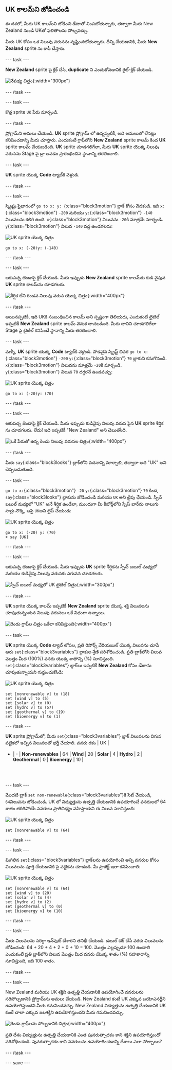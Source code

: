 ## UK కాలమ్‌ని జోడించండి

ఈ దశలో, మీరు UK కాలమ్‌ని జోడించి డేటాతో నింపబోతున్నారు, తద్వారా మీరు New Zealand నుండి UKతో ఫలితాలను పోల్చవచ్చు.

మీరు UK కోసం ఒక నిలువు వరుసను సృష్టించబోతున్నారు. దీన్ని చేయడానికి, మీరు **New Zealand** sprite ను కాపీ చేస్తారు.

--- task ---

**New Zealand** sprite పై క్లిక్ చేసి, **duplicate** ని ఎంచుకోవడానికి రైట్-క్లిక్ చేయండి.

![నేపథ్య చిత్రం](images/electricity-copy-sprite.png){:width="300px"}

--- /task ---

--- task ---

కొత్త sprite `UK` పేరు మార్చండి.

--- /task ---

ప్రోగ్రామ్‌ని అమలు చేయండి. **UK** sprite ప్రోగ్రామ్ లో ఉన్నప్పటికీ, అది అమలులో లేనట్లు కనిపించడాన్ని మీరు చూస్తారు. ఎందుకంటే గ్రాఫ్‌లోని **New Zealand** sprite కాలమ్ కింద **UK** sprite కాలమ్ చేయబడింది. **UK** sprite చూడగలిగేలా, మీరు **UK** sprite యొక్క నిలువు వరుసను Stage పై డ్రా అవడం ప్రారంభించిన స్థానాన్ని తరలించాలి.

--- task ---

**UK** sprite యొక్క **Code** ట్యాబ్‌కి వెళ్లండి.

--- /task ---

--- task ---

స్క్రిప్టు పైభాగంలో `go to x: y: `{:class="block3motion"} బ్లాక్‌ కోసం వెదకండి. ఇది `x:`{:class="block3motion"} `-200` మరియు `y:`{:class="block3motion"} `-140` విలువలను కలిగి ఉంది. `x`{:class="block3motion"} విలువను `-20`కి మాత్రమే మార్చండి. `y`{:class="block3motion"} విలువ `-140` వద్ద ఉండగలదు:

![UK sprite యొక్క చిత్రం](images/UK-sprite.png)

```blocks3
go to x: (-20)y: (-140)
```

--- /task ---

--- task ---

ఆకుపచ్చ జెండాపై క్లిక్ చేయండి. మీరు ఇప్పుడు **New Zealand** sprite కాలమ్‌కు కుడి వైపున **UK** sprite కాలమ్‌ను చూడగలరు.

![శీర్షిక లేని రెండవ నిలువు వరుస యొక్క చిత్రం](images/electricity-second-column-no-title.png){:width="400px"}

--- /task ---

అయినప్పటికీ, ఇది UKకి సంబంధించిన కాలమ్ అని స్పష్టంగా తెలియదు, ఎందుకంటే టైటిల్ ఇప్పటికీ **New Zealand** sprite కాలమ్ వెనుక దాచబడింది. మీరు దానిని చూడగలిగేలా Stage పై టైటిల్ కనిపించే స్థానాన్ని మీరు తరలించాలి.

--- task ---

మళ్ళీ, **UK** sprite యొక్క **Code** ట్యాబ్‌కి వెళ్లండి. పొడవైన స్క్రిప్ట్ చివర `go to x:`{:class="block3motion"} `-200` `y:`{:class="block3motion"} `70` బ్లాకుని కనుగొనండి. `x`{:class="block3motion"} విలువను మాత్రమే `-20`కి మార్చండి. `y`{:class="block3motion"} విలువ `70` దగ్గరనే ఉండవచ్చు:

![UK sprite యొక్క చిత్రం](images/UK-sprite.png)

```blocks3
go to x: (-20)y: (70)
```

--- /task ---

--- task ---

ఆకుపచ్చ జెండాపై క్లిక్ చేయండి. మీరు ఇప్పుడు కుడివైపు నిలువు వరుస పైన **UK** sprite శీర్షిక ను చూడగలరు. లేదు! ఇది ఇప్పటికీ "New Zealand" అని చెబుతోంది.

![ఒకే పేరుతో ఉన్న రెండు నిలువు వరుసల చిత్రం](images/electricity-two-columns-same-name.png){:width="400px"}

--- /task ---

మీరు `say`{:class="block3looks"} బ్లాక్‌లోని వచనాన్ని మార్చాలి, తద్వారా అది "UK" అని చెప్పబడుతుంది.

--- task ---

`go to x:`{:class="block3motion"} `-20` `y:`{:class="block3motion"} `70` కింద, `say`{:class="block3looks"} బ్లాకును జోడించండి మరియు `UK` అని టైపు ఛేయండి. స్పీచ్ బబుల్ మధ్యలో "UK" అనే శీర్షిక ఉండేలా, ముందుగా మీ కీబోర్డ్‌లోని స్పేస్ బార్‌ను నాలుగు సార్లు నొక్కి, ఆపై `UK`అని టైప్ చేయండి:

![UK sprite యొక్క చిత్రం](images/UK-sprite.png)

```blocks3
go to x: (-20) y: (70)
+ say [UK]
```
--- /task ---

--- task ---

ఆకుపచ్చ జెండాపై క్లిక్ చేయండి. మీరు ఇప్పుడు **UK** sprite శీర్షికను స్పీచ్ బబుల్ మధ్యలో మరియు కుడివైపు నిలువు వరుసకు ఎగువన చూడగలరు.

![స్పీచ్ బబుల్ మధ్యలో UK టైటిల్ చిత్రం](images/electricity-title-in-centre-of-bubble.png){:width="300px"}

--- /task ---

**UK** sprite యొక్క కాలమ్ ఇప్పటికీ **New Zealand** sprite యొక్క శక్తి విలువలను చూపుతున్నందున నిలువు వరుసలు ఒకే విధంగా ఉన్నాయి.

![రెండు గ్రాఫ్‌ల చిత్రం ఒకేలా కనిపిస్తుంది](images/electricity-two-graphs-look-same.png){:width="400px"}

--- task ---

**UK** sprite యొక్క **Code** ట్యాబ్ లోపల, ప్రతి రిసోర్స్ వేరియబుల్ యొక్క విలువను చూపే ఆరు `set`{:class="block3variables"} బ్లాకుల శ్రేణి పరిశోధించండి. ప్రతి బ్లాక్‌లోని విలువ మొత్తం మీద (100%) వనరు యొక్క శాతాన్ని (%) సూచిస్తుంది. `set`{:class="block3variables"} బ్లాక్‌లు ఇప్పటికీ **New Zealand** కోసం డేటాను చూపుతున్నాయని గుర్తుంచుకోండి:

![UK sprite యొక్క చిత్రం](images/UK-sprite.png)

```blocks3
set [nonrenewable v] to (18)
set [wind v] to (5)
set [solar v] to (0)
set [hydro v] to (57)
set [geothermal v] to (19)
set [bioenergy v] to (1)
```
--- /task ---

**UK** sprite ప్రోగ్రామ్‌లో, మీరు `set`{:class="block3variables"} బ్లాక్ విలువలను దిగువ పట్టికలో ఇచ్చిన విలువలతో భర్తీ చేయాలి.
వనరు రకం | UK |
- | - | **Non-renewables** | 64 | **Wind** | 20 | **Solar** | 4 | **Hydro** | 2 | **Geothermal** | 0 | **Bioenergy** | 10 |

<br/><br/>

--- task ---

మొదటి బ్లాక్ `set non-renewable`{:class="block3variables"}కి సెట్ చేయండి, `64`విలువను జోడించండి. UK లో విద్యుత్తును ఉత్పత్తి చేయడానికి ఉపయోగించే వనరులలో 64 శాతం తరిగిపోయే వనరులు ప్రాతినిధ్యం వహిస్తాయని ఈ విలువ సూచిస్తుంది:

![UK sprite యొక్క చిత్రం](images/UK-sprite.png)

```blocks3
set [nonrenewable v] to (64)
```

--- /task ---

--- task ---

మిగిలిన `set`{:class="block3variables"} బ్లాక్‌లను ఉపయోగించి అన్ని వనరుల కోసం విలువలను పూర్తి చేయడానికి పై పట్టికను చూడండి. మీ ప్రాజెక్ట్ ఇలా కనిపించాలి:

![UK sprite యొక్క చిత్రం](images/UK-sprite.png)

```blocks3
set [nonrenewable v] to (64)
set [wind v] to (20)
set [solar v] to (4)
set [hydro v] to (2)
set [geothermal v] to (0)
set [bioenergy v] to (10)
```

--- /task ---

--- task ---

మీరు విలువలను సరిగ్గా ఇన్‌పుట్ చేశారని తనిఖీ చేయండి. డబుల్ చెక్ చేసే వరకు విలువలను జోడించండి: 64 + 20 + 4 + 2 + 0 + 10 = 100. మొత్తం ఎల్లప్పుడూ 100 ఉండాలి ఎందుకంటే ప్రతి బ్లాక్‌లోని విలువ మొత్తం మీద వనరు యొక్క శాతం (%) సహకారాన్ని సూచిస్తుంది, ఇది 100 శాతం.

--- /task ---

--- task ---

New Zealand మరియు UK శక్తిని ఉత్పత్తి చేయడానికి ఉపయోగించే వనరులను సరిపోల్చడానికి ప్రోగ్రామ్‌ను అమలు చేయండి. New Zealand కంటే UK ఎక్కువ బయోఎనర్జీని ఉపయోగిస్తుందని మీరు గమనించవచ్చు. New Zealand విద్యుత్తును ఉత్పత్తి చేయడానికి UK కంటే చాలా ఎక్కువ జలశక్తిని ఉపయోగిస్తుందని మీరు గమనించవచ్చు.

![రెండు గ్రాఫ్‌లను పోల్చడానికి చిత్రం](images/electricity-compare-two-graphs.png){:width="400px"}

ప్రతి దేశం విద్యుత్తును ఉత్పత్తి చేయడానికి ఎంత పునరుత్పాదకం కాని శక్తిని ఉపయోగిస్తుందో పరిశోధించండి. పునరుత్పాదకం కాని వనరులను ఉపయోగించడాన్ని దేశాలు ఎలా పోల్చాయి?

--- /task ---

--- save ---

